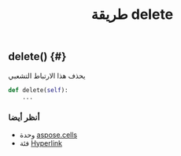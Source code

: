 ﻿---
title: طريقة delete
second_title: Aspose.Cells for Python via .NET API المراجع
description:
type: docs
weight: 20
url: /ar/python-net/aspose.cells/hyperlink/delete/
is_root: false
---
##  delete() {#}
يحذف هذا الارتباط التشعبي



```python
def delete(self):
    ...
```





###  أنظر أيضا
* وحدة [aspose.cells](../../)
* فئة [Hyperlink](/cells/ar/python-net/aspose.cells/hyperlink)
